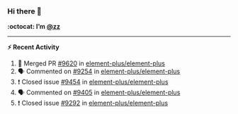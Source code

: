 ### Hi there 👋

**:octocat: I’m [@zz](https://github.com/holazz)**

---

**:zap: Recent Activity**

<!--START_SECTION:activity-->
1. 🎉 Merged PR [#9620](https://github.com/element-plus/element-plus/pull/9620) in [element-plus/element-plus](https://github.com/element-plus/element-plus)
2. 🗣 Commented on [#9254](https://github.com/element-plus/element-plus/issues/9254) in [element-plus/element-plus](https://github.com/element-plus/element-plus)
3. ❗️ Closed issue [#9454](https://github.com/element-plus/element-plus/issues/9454) in [element-plus/element-plus](https://github.com/element-plus/element-plus)
4. 🗣 Commented on [#9405](https://github.com/element-plus/element-plus/issues/9405) in [element-plus/element-plus](https://github.com/element-plus/element-plus)
5. ❗️ Closed issue [#9292](https://github.com/element-plus/element-plus/issues/9292) in [element-plus/element-plus](https://github.com/element-plus/element-plus)
<!--END_SECTION:activity-->
